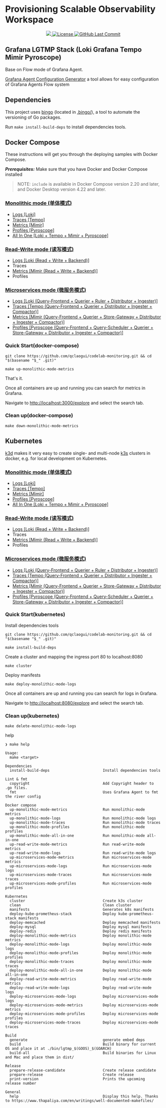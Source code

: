# Provisioning Scalable Observability Workspace

<p align="center">
  <a href="https://github.com/qclaogui/codelab-monitoring/actions/workflows/ci.yml">
    <img src="https://github.com/qclaogui/codelab-monitoring/actions/workflows/ci.yml/badge.svg">
  </a>
  <a href="https://github.com/qclaogui/codelab-monitoring/blob/master/LICENSE">
    <img src="https://img.shields.io/github/license/qclaogui/codelab-monitoring.svg" alt="License">
  </a>
  <a href="https://github.com/qclaogui/codelab-monitoring/tags">
    <img src="https://img.shields.io/github/last-commit/qclaogui/codelab-monitoring" alt="GitHub Last Commit">
  </a>
</p>

## Grafana LGTMP Stack (Loki Grafana Tempo Mimir Pyroscope)

Base on Flow mode of Grafana Agent.

[Grafana Agent Configuration Generator](https://github.com/grafana/agent-configurator) a tool allows for easy configuration of Grafana Agents Flow system

## Dependencies

This project uses [bingo](https://github.com/bwplotka/bingo) (located in [.bingo/](.bingo/)), a tool to automate the versioning of Go packages.

Run `make install-build-deps` to install dependencies tools.

## Docker Compose

These instructions will get you through the deploying samples with Docker Compose.

***Prerequisites:*** Make sure that you have Docker and Docker Compose installed

> NOTE:
> `include` is available in Docker Compose version 2.20 and later, and Docker Desktop version 4.22 and later.

### [Monolithic mode (单体模式)](./docker-compose/monolithic-mode)

- [Logs [Loki]](./docker-compose/monolithic-mode/logs)
- [Traces [Tempo]](./docker-compose/monolithic-mode/traces)
- [Metrics [Mimir]](./docker-compose/monolithic-mode/metrics)
- [Profiles [Pyroscope]](./docker-compose/monolithic-mode/profiles)
- [All In One [Loki + Tempo + Mimir + Pyroscope]](./docker-compose/monolithic-mode/all-in-one)

### [Read-Write mode (读写模式)](./docker-compose/read-write-mode)

- [Logs [Loki (Read + Write + Backend)]](./docker-compose/read-write-mode/logs)
- Traces
- [Metrics [Mimir (Read + Write + Backend)]](./docker-compose/read-write-mode/metrics)
- Profiles

### [Microservices mode (微服务模式)](./docker-compose/microservices-mode)

- [Logs [Loki (Query-Frontend + Querier + Ruler + Distributor + Ingester)]](./docker-compose/microservices-mode/logs)
- [Traces [Tempo (Query-Frontend + Querier + Distributor + Ingester + Compactor)]](./docker-compose/microservices-mode/traces)
- [Metrics [Mimir (Query-Frontend + Querier + Store-Gateway + Distributor + Ingester + Compactor)]](./docker-compose/microservices-mode/metrics)
- [Profiles [Pyroscope (Query-Frontend + Query-Scheduler + Querier + Store-Gateway + Distributor + Ingester + Compactor)]](./docker-compose/microservices-mode/profiles)

### Quick Start(docker-compose)

```shell
git clone https://github.com/qclaogui/codelab-monitoring.git && cd "$(basename "$_" .git)"

make up-monolithic-mode-metrics
```

That's it.

Once all containers are up and running you can search for metrics in Grafana.

Navigate to [http://localhost:3000/explore](http://localhost:3000/explore) and select the search tab.

### Clean up(docker-compose)

```shell
make down-monolithic-mode-metrics
```

## Kubernetes

[k3d](https://github.com/k3d-io/k3d) makes it very easy to create single- and multi-node [k3s](https://github.com/rancher/k3s) clusters in docker, e.g. for local development on Kubernetes.

### [Monolithic mode (单体模式)](./kubernetes/monolithic-mode)

- [Logs [Loki]](./kubernetes/monolithic-mode/logs)
- [Traces [Tempo]](./kubernetes/monolithic-mode/traces)
- [Metrics [Mimir]](./kubernetes/monolithic-mode/metrics)
- [Profiles [Pyroscope]](./kubernetes/monolithic-mode/profiles)
- [All In One [Loki + Tempo + Mimir + Pyroscope]](./kubernetes/monolithic-mode/all-in-one)

### [Read-Write mode (读写模式)](./kubernetes/read-write-mode)

- [Logs [Loki (Read + Write + Backend)]](./kubernetes/read-write-mode/logs)
- Traces
- [Metrics [Mimir (Read + Write + Backend)]](./kubernetes/read-write-mode/metrics)
- Profiles

### [Microservices mode (微服务模式)](./kubernetes/microservices-mode)

- [Logs [Loki (Query-Frontend + Querier + Ruler + Distributor + Ingester)]](./kubernetes/microservices-mode/logs)
- [Traces [Tempo (Query-Frontend + Querier + Distributor + Ingester + Compactor)]](./kubernetes/microservices-mode/traces)
- [Metrics [Mimir (Query-Frontend + Querier + Store-Gateway + Distributor + Ingester + Compactor)]](./kubernetes/microservices-mode/metrics)
- [Profiles [Pyroscope (Query-Frontend + Query-Scheduler + Querier + Store-Gateway + Distributor + Ingester + Compactor)]](./kubernetes/microservices-mode/profiles)

### Quick Start(kubernetes)

Install dependencies tools

```shell
git clone https://github.com/qclaogui/codelab-monitoring.git && cd "$(basename "$_" .git)"

make install-build-deps
```

Create a cluster and mapping the ingress port 80 to localhost:8080

```shell
make cluster
```

Deploy manifests

```shell
make deploy-monolithic-mode-logs
```

Once all containers are up and running you can search for logs in Grafana.

Navigate to [http://localhost:8080/explore](http://localhost:8080/explore) and select the search tab.

### Clean up(kubernetes)

```shell
make delete-monolithic-mode-logs
```

help

```shell
❯ make help

Usage:
  make <target>

Dependencies
  install-build-deps                        Install dependencies tools

Lint & fmt
  copyright                                 Add Copyright header to .go files.
  fmt                                       Uses Grafana Agent to fmt the river config

Docker compose
  up-monolithic-mode-metrics                Run monolithic-mode metrics
  up-monolithic-mode-logs                   Run monolithic-mode logs
  up-monolithic-mode-traces                 Run monolithic-mode traces
  up-monolithic-mode-profiles               Run monolithic-mode profiles
  up-monolithic-mode-all-in-one             Run monolithic-mode all-in-one
  up-read-write-mode-metrics                Run read-write-mode metrics
  up-read-write-mode-logs                   Run read-write-mode logs
  up-microservices-mode-metrics             Run microservices-mode metrics
  up-microservices-mode-logs                Run microservices-mode logs
  up-microservices-mode-traces              Run microservices-mode traces
  up-microservices-mode-profiles            Run microservices-mode profiles

Kubernetes
  cluster                                   Create k3s cluster
  clean                                     Clean cluster
  manifests                                 Generates k8s manifests
  deploy-kube-prometheus-stack              Deploy kube-prometheus-stack manifests
  deploy-memcached                          Deploy memcached manifests
  deploy-mysql                              Deploy mysql manifests
  deploy-redis                              Deploy redis manifests
  deploy-monolithic-mode-metrics            Deploy monolithic-mode metrics
  deploy-monolithic-mode-logs               Deploy monolithic-mode logs
  deploy-monolithic-mode-profiles           Deploy monolithic-mode profiles
  deploy-monolithic-mode-traces             Deploy monolithic-mode traces
  deploy-monolithic-mode-all-in-one         Deploy monolithic-mode all-in-one
  deploy-read-write-mode-metrics            Deploy read-write-mode metrics
  deploy-read-write-mode-logs               Deploy read-write-mode logs
  deploy-microservices-mode-logs            Deploy microservices-mode logs
  deploy-microservices-mode-metrics         Deploy microservices-mode metrics
  deploy-microservices-mode-profiles        Deploy microservices-mode profiles
  deploy-microservices-mode-traces          Deploy microservices-mode traces

Build
  generate                                  generate embed deps
  build                                     Build binary for current OS and place it at ./bin/lgtmp_$(GOOS)_$(GOARCH)
  build-all                                 Build binaries for Linux and Mac and place them in dist/

Release
  prepare-release-candidate                 Create release candidate
  prepare-release                           Create release
  print-version                             Prints the upcoming release number

General
  help                                      Display this help. Thanks to https://www.thapaliya.com/en/writings/well-documented-makefiles/

```
